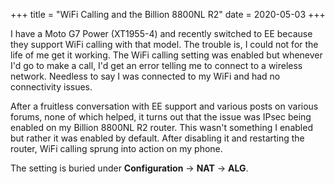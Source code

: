 +++
title = "WiFi Calling and the Billion 8800NL R2"
date = 2020-05-03
+++

I have a Moto G7 Power (XT1955-4) and recently switched to EE because
they support WiFi calling with that model. The trouble is, I could not
for the life of me get it working. The WiFi calling setting was enabled
but whenever I'd go to make a call, I'd get an error telling me to
connect to a wireless network. Needless to say I was connected to my
WiFi and had no connectivity issues.

After a fruitless conversation with EE support and various posts on
various forums, none of which helped, it turns out that the issue was
IPsec being enabled on my Billion 8800NL R2 router. This wasn't
something I enabled but rather it was enabled by default. After
disabling it and restarting the router, WiFi calling sprung into action
on my phone.

The setting is buried under __Configuration__ → __NAT__ → __ALG__.